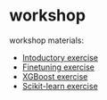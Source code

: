 # workshop
workshop materials:
* [Intoductory exercise](https://colab.research.google.com/drive/178VVp7IPTl1dYtD1cnj6mM2j5Q0kbwhU?usp=sharing)
* [Finetuning exercise](https://colab.research.google.com/drive/1bMJ_i3OwMIDW3Xy9aepgt2qjFIagMZQS?usp=sharing)
* [XGBoost exercise](https://colab.research.google.com/drive/1cLDPkS5mOewaiZEasNDVtDJOH-95MftH?usp=sharing)
* [Scikit-learn exercise](https://colab.research.google.com/drive/1kEb0gGP4ot-7nbmdjHAqjRvhrOOCopMf?usp=sharing)